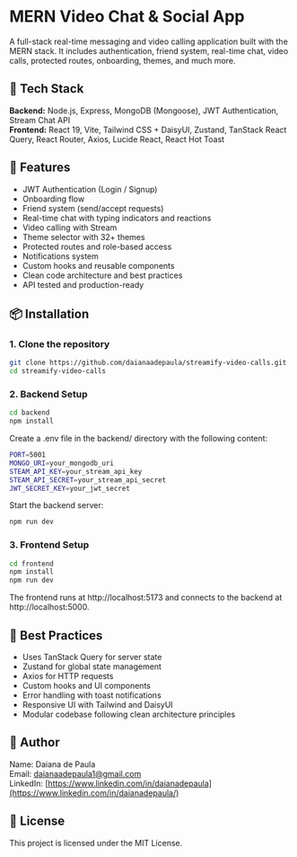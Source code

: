 # MERN Video Chat & Social App

A full-stack real-time messaging and video calling application built with the MERN stack. It includes authentication, friend system, real-time chat, video calls, protected routes, onboarding, themes, and much more.

## 🚀 Tech Stack

**Backend:** Node.js, Express, MongoDB (Mongoose), JWT Authentication, Stream Chat API  
**Frontend:** React 19, Vite, Tailwind CSS + DaisyUI, Zustand, TanStack React Query, React Router, Axios, Lucide React, React Hot Toast

## 🔑 Features

- JWT Authentication (Login / Signup)  
- Onboarding flow  
- Friend system (send/accept requests)  
- Real-time chat with typing indicators and reactions  
- Video calling with Stream  
- Theme selector with 32+ themes  
- Protected routes and role-based access  
- Notifications system  
- Custom hooks and reusable components  
- Clean code architecture and best practices  
- API tested and production-ready  

## 📦 Installation

### 1. Clone the repository

```bash
git clone https://github.com/daianaadepaula/streamify-video-calls.git
cd streamify-video-calls
```

### 2. Backend Setup

```bash
cd backend
npm install
```

Create a .env file in the backend/ directory with the following content:

```bash
PORT=5001
MONGO_URI=your_mongodb_uri
STEAM_API_KEY=your_stream_api_key
STEAM_API_SECRET=your_stream_api_secret
JWT_SECRET_KEY=your_jwt_secret
```

Start the backend server:

```bash
npm run dev
```

### 3. Frontend Setup

```bash
cd frontend
npm install
npm run dev
```

The frontend runs at http://localhost:5173 and connects to the backend at http://localhost:5000.

## 🧪 Best Practices

* Uses TanStack Query for server state
* Zustand for global state management
* Axios for HTTP requests
* Custom hooks and UI components
* Error handling with toast notifications
* Responsive UI with Tailwind and DaisyUI
* Modular codebase following clean architecture principles

## 👤 Author

Name: Daiana de Paula </br>
Email: daianaadepaula1@gmail.com </br>
LinkedIn: [https://www.linkedin.com/in/daianadepaula](https://www.linkedin.com/in/daianadepaula/) </br>

## 📄 License

This project is licensed under the MIT License.